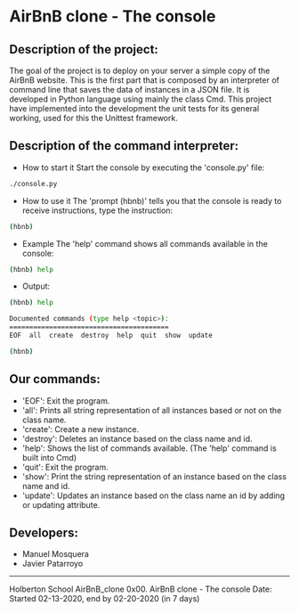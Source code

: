 # AirBnB clone - The console

## Description of the project:
The goal of the project is to deploy on your server a simple copy of the AirBnB website.
This is the first part that is composed by an interpreter of command line that saves the data of instances in a JSON file. It is developed in Python language using mainly the class Cmd.
This project have implemented into the development the unit tests for its general working, used for this the Unittest framework.

## Description of the command interpreter:
- How to start it
Start the console by executing the 'console.py' file:
```bash
./console.py
```
- How to use it
The 'prompt (hbnb)' tells you that the console is ready to receive instructions, type the instruction:
```bash
(hbnb) 
```
- Example
The 'help' command shows all commands available in the console:
```bash
(hbnb) help
```
- Output:
```bash
(hbnb) help

Documented commands (type help <topic>):
========================================
EOF  all  create  destroy  help  quit  show  update

(hbnb) 
```
## Our commands:
- 'EOF': Exit the program.
- 'all': Prints all string representation of all instances based or not on the class name.
- 'create': Create a new instance.
- 'destroy': Deletes an instance based on the class name and id.
- 'help': Shows the list of commands available. (The 'help' command is built into Cmd)
- 'quit': Exit the program.
- 'show': Print the string representation of an instance based on the class name and id.
- 'update': Updates an instance based on the class name an id by adding or updating attribute.

## Developers:
- Manuel Mosquera
- Javier Patarroyo

--------------------------------
Holberton School
AirBnB_clone
0x00. AirBnB clone - The console
Date: Started 02-13-2020, end by 02-20-2020 (in 7 days)
